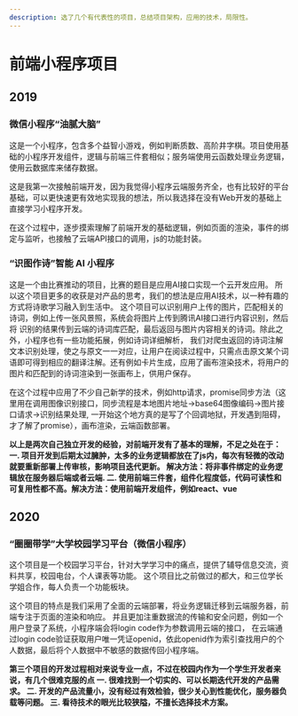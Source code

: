 ```yaml
---
description: 选了几个有代表性的项目，总结项目架构，应用的技术，局限性。
---
```


# 前端小程序项目

## 2019

### 微信小程序“油腻大脑”

这是一个小程序，包含多个益智小游戏，例如判断质数、高阶井字棋。项目使用基础的小程序开发组件，逻辑与前端三件套相似；服务端使用云函数处理业务逻辑，使用云数据库来储存数据。

这是我第一次接触前端开发，因为我觉得小程序云端服务齐全，也有比较好的平台基础，可以更快速更有效地实现我的想法，所以我选择在没有Web开发的基础上直接学习小程序开发。

在这个过程中，逐步摸索理解了前端开发的基础逻辑，例如页面的渲染，事件的绑定与监听，也接触了云端API接口的调用，js的功能封装。

### “识图作诗”智能 AI 小程序

这是一个由比赛推动的项目，比赛的题目是应用AI接口实现一个云开发应用。 所以这个项目更多的收获是对产品的思考，我们的想法是应用AI技术，以一种有趣的方式将诗歌学习融入到生活中。 这个项目可以识别用户上传的图片，匹配相关的诗词，例如上传一张风景照，系统会将图片上传到腾讯AI接口进行内容识别，然后将 识别的结果传到云端的诗词库匹配，最后返回与图片内容相关的诗词。除此之外，小程序也有一些功能拓展，例如诗词详细解析， 我们对爬虫返回的诗词注解文本识别处理，使之与原文一一对应，让用户在阅读过程中，只需点击原文某个词语即可得到相应的翻译注解。还有例如卡片生成，应用了画布渲染技术，将用户的图片和匹配到的诗词渲染到一张画布上，供用户保存。

在这个过程中应用了不少自己新学的技术，例如http请求，promise同步方法（这里用在调用图像识别接口，同步流程是本地图片地址-&gt;base64图像编码-&gt;图片接口请求-&gt;识别结果处理, 一开始这个地方真的是写了个回调地狱，开发遇到阻碍，才了解了promise），画布渲染，云端函数部署。

**以上是两次自己独立开发的经验，对前端开发有了基本的理解，不足之处在于： 一. 项目开发到后期太过臃肿，太多的业务逻辑都放在了js内，每次有轻微的改动就要重新部署上传审核，影响项目迭代更新。 解决方法：将非事件绑定的业务逻辑放在服务器后端或者云端. 二. 使用前端三件套，组件化程度低，代码可读性和可复用性都不高。解决方法：使用前端开发组件，例如react、vue**

## 2020

### “圈圈带学”大学校园学习平台（微信小程序）

这个项目是一个校园学习平台，针对大学学习中的痛点，提供了辅导信息交流，资料共享，校园电台，个人课表等功能。 这个项目比之前做过的都大，和三位学长学姐合作，每人负责一个功能板块。

这个项目的特点是我们采用了全面的云端部署，将业务逻辑迁移到云端服务器，前端专注于页面的渲染和响应。 并且更加注重数据流的传输和安全问题，例如一个用户登录了系统，小程序端会将login code作为参数调用云端的接口， 在云端通过login code验证获取用户唯一凭证openid，依此openid作为索引查找用户的个人数据，最后将个人数据中不敏感的数据传回小程序端。

**第三个项目的开发过程相对来说专业一点，不过在校园内作为一个学生开发者来说，有几个很难克服的点 一. 很难找到一个切实的、可以长期迭代开发的产品需求。 二. 开发的产品流量小，没有经过有效检验，很少关心到性能优化，服务器负载等问题。 三. 看待技术的眼光比较狭隘，不擅长选择技术方案。**

